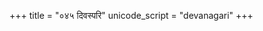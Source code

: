 +++
title = "०४५ दिवस्परि"
unicode_script = "devanagari"
+++

<div class="js_include" url="../../../../../mantraH/agniH/Rk/divaspari/"  newLevelForH1="2" includeTitle="false"> </div>  
